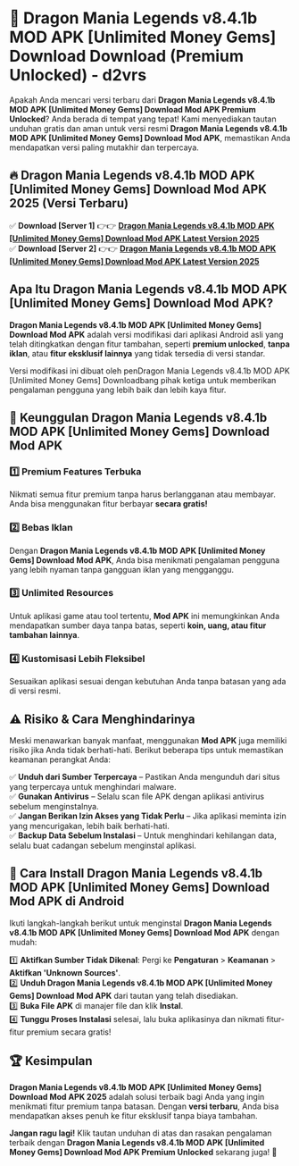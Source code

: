 # 🎯 Dragon Mania Legends v8.4.1b MOD APK [Unlimited Money Gems] Download  Download (Premium Unlocked) -  d2vrs

Apakah Anda mencari versi terbaru dari **Dragon Mania Legends v8.4.1b MOD APK [Unlimited Money Gems] Download Mod APK Premium Unlocked**? Anda berada di tempat yang tepat! Kami menyediakan tautan unduhan gratis dan aman untuk versi resmi **Dragon Mania Legends v8.4.1b MOD APK [Unlimited Money Gems] Download Mod APK**, memastikan Anda mendapatkan versi paling mutakhir dan terpercaya.

## 🔥 Dragon Mania Legends v8.4.1b MOD APK [Unlimited Money Gems] Download Mod APK 2025 (Versi Terbaru)

✅ **Download [Server 1]** 👉👉 [**Dragon Mania Legends v8.4.1b MOD APK [Unlimited Money Gems] Download Mod APK Latest Version 2025**](https://momento.my/?title=Dragon_Mania_Legends_v8.4.1b_MOD_APK_[Unlimited_Money_Gems]_Download)  
✅ **Download [Server 2]** 👉👉 [**Dragon Mania Legends v8.4.1b MOD APK [Unlimited Money Gems] Download Mod APK Latest Version 2025**](https://momento.my/?title=Dragon_Mania_Legends_v8.4.1b_MOD_APK_[Unlimited_Money_Gems]_Download)  

## Apa Itu Dragon Mania Legends v8.4.1b MOD APK [Unlimited Money Gems] Download Mod APK?

**Dragon Mania Legends v8.4.1b MOD APK [Unlimited Money Gems] Download Mod APK** adalah versi modifikasi dari aplikasi Android asli yang telah ditingkatkan dengan fitur tambahan, seperti **premium unlocked**, **tanpa iklan**, atau **fitur eksklusif lainnya** yang tidak tersedia di versi standar.

Versi modifikasi ini dibuat oleh penDragon Mania Legends v8.4.1b MOD APK [Unlimited Money Gems] Downloadbang pihak ketiga untuk memberikan pengalaman pengguna yang lebih baik dan lebih kaya fitur.

## 🎯 Keunggulan Dragon Mania Legends v8.4.1b MOD APK [Unlimited Money Gems] Download Mod APK

### 1️⃣ Premium Features Terbuka
Nikmati semua fitur premium tanpa harus berlangganan atau membayar. Anda bisa menggunakan fitur berbayar **secara gratis!**

### 2️⃣ Bebas Iklan
Dengan **Dragon Mania Legends v8.4.1b MOD APK [Unlimited Money Gems] Download Mod APK**, Anda bisa menikmati pengalaman pengguna yang lebih nyaman tanpa gangguan iklan yang mengganggu.

### 3️⃣ Unlimited Resources
Untuk aplikasi game atau tool tertentu, **Mod APK** ini memungkinkan Anda mendapatkan sumber daya tanpa batas, seperti **koin, uang, atau fitur tambahan lainnya**.

### 4️⃣ Kustomisasi Lebih Fleksibel
Sesuaikan aplikasi sesuai dengan kebutuhan Anda tanpa batasan yang ada di versi resmi.

## ⚠️ Risiko & Cara Menghindarinya

Meski menawarkan banyak manfaat, menggunakan **Mod APK** juga memiliki risiko jika Anda tidak berhati-hati. Berikut beberapa tips untuk memastikan keamanan perangkat Anda:

✅ **Unduh dari Sumber Terpercaya** – Pastikan Anda mengunduh dari situs yang terpercaya untuk menghindari malware.  
✅ **Gunakan Antivirus** – Selalu scan file APK dengan aplikasi antivirus sebelum menginstalnya.  
✅ **Jangan Berikan Izin Akses yang Tidak Perlu** – Jika aplikasi meminta izin yang mencurigakan, lebih baik berhati-hati.  
✅ **Backup Data Sebelum Instalasi** – Untuk menghindari kehilangan data, selalu buat cadangan sebelum menginstal aplikasi.

## 📌 Cara Install Dragon Mania Legends v8.4.1b MOD APK [Unlimited Money Gems] Download Mod APK di Android

Ikuti langkah-langkah berikut untuk menginstal **Dragon Mania Legends v8.4.1b MOD APK [Unlimited Money Gems] Download Mod APK** dengan mudah:

1️⃣ **Aktifkan Sumber Tidak Dikenal**: Pergi ke **Pengaturan** > **Keamanan** > **Aktifkan 'Unknown Sources'**.  
2️⃣ **Unduh Dragon Mania Legends v8.4.1b MOD APK [Unlimited Money Gems] Download Mod APK** dari tautan yang telah disediakan.  
3️⃣ **Buka File APK** di manajer file dan klik **Instal**.  
4️⃣ **Tunggu Proses Instalasi** selesai, lalu buka aplikasinya dan nikmati fitur-fitur premium secara gratis!

## 🏆 Kesimpulan

**Dragon Mania Legends v8.4.1b MOD APK [Unlimited Money Gems] Download Mod APK 2025** adalah solusi terbaik bagi Anda yang ingin menikmati fitur premium tanpa batasan. Dengan **versi terbaru**, Anda bisa mendapatkan akses penuh ke fitur eksklusif tanpa biaya tambahan.

**Jangan ragu lagi!** Klik tautan unduhan di atas dan rasakan pengalaman terbaik dengan **Dragon Mania Legends v8.4.1b MOD APK [Unlimited Money Gems] Download Mod APK Premium Unlocked** sekarang juga! 🚀
